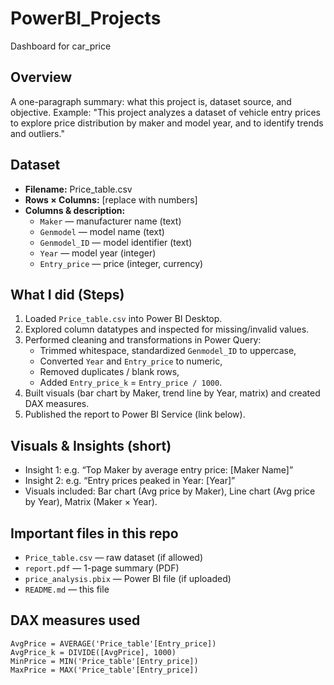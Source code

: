 # PowerBI_Projects
Dashboard for car_price


## Overview
A one-paragraph summary: what this project is, dataset source, and objective.
Example: "This project analyzes a dataset of vehicle entry prices to explore price distribution by maker and model year, and to identify trends and outliers."

## Dataset
- **Filename:** Price_table.csv
- **Rows × Columns:** [replace with numbers]
- **Columns & description:**
  - `Maker` — manufacturer name (text)
  - `Genmodel` — model name (text)
  - `Genmodel_ID` — model identifier (text)
  - `Year` — model year (integer)
  - `Entry_price` — price (integer, currency)

## What I did (Steps)
1. Loaded `Price_table.csv` into Power BI Desktop.
2. Explored column datatypes and inspected for missing/invalid values.
3. Performed cleaning and transformations in Power Query:
   - Trimmed whitespace, standardized `Genmodel_ID` to uppercase,
   - Converted `Year` and `Entry_price` to numeric,
   - Removed duplicates / blank rows,
   - Added `Entry_price_k` = `Entry_price / 1000`.
4. Built visuals (bar chart by Maker, trend line by Year, matrix) and created DAX measures.
5. Published the report to Power BI Service (link below).

## Visuals & Insights (short)
- Insight 1: e.g. “Top Maker by average entry price: [Maker Name]”
- Insight 2: e.g. “Entry prices peaked in Year: [Year]”
- Visuals included: Bar chart (Avg price by Maker), Line chart (Avg price by Year), Matrix (Maker × Year).

## Important files in this repo
- `Price_table.csv` — raw dataset (if allowed)
- `report.pdf` — 1-page summary (PDF)
- `price_analysis.pbix` — Power BI file (if uploaded)
- `README.md` — this file

## DAX measures used
```dax
AvgPrice = AVERAGE('Price_table'[Entry_price])
AvgPrice_k = DIVIDE([AvgPrice], 1000)
MinPrice = MIN('Price_table'[Entry_price])
MaxPrice = MAX('Price_table'[Entry_price])
